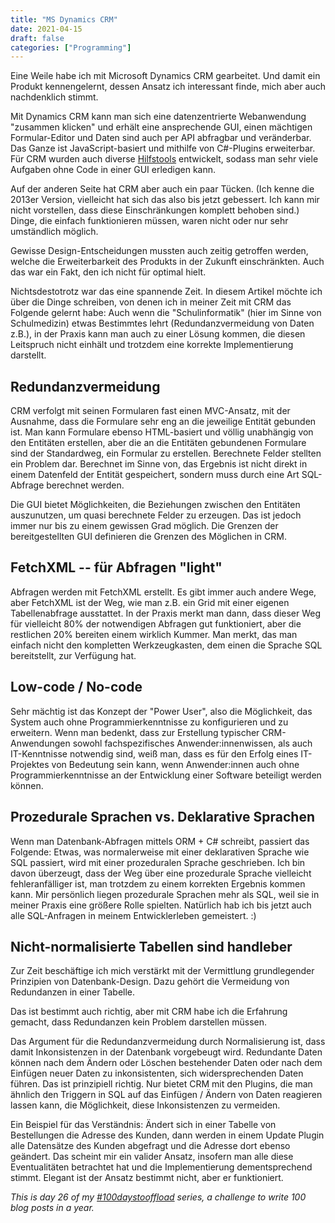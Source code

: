```yaml
---
title: "MS Dynamics CRM"
date: 2021-04-15
draft: false
categories: ["Programming"]
---
```


Eine Weile habe ich mit Microsoft Dynamics CRM gearbeitet. Und damit ein Produkt kennengelernt, dessen Ansatz ich interessant finde, mich aber auch nachdenklich stimmt.

Mit Dynamics CRM kann man sich eine datenzentrierte Webanwendung "zusammen klicken" und erhält eine ansprechende GUI, einen mächtigen Formular-Editor und Daten sind auch per API abfragbar und veränderbar. Das Ganze ist JavaScript-basiert und mithilfe von C#-Plugins erweiterbar. Für CRM wurden auch diverse [Hilfstools](https://www.xrmtoolbox.com/) entwickelt, sodass man sehr viele Aufgaben ohne Code in einer GUI erledigen kann.

Auf der anderen Seite hat CRM aber auch ein paar Tücken. (Ich kenne die 2013er Version, vielleicht hat sich das also bis jetzt gebessert. Ich kann mir nicht vorstellen, dass diese Einschränkungen komplett behoben sind.) Dinge, die einfach funktionieren müssen, waren nicht oder nur sehr umständlich möglich.

Gewisse Design-Entscheidungen mussten auch zeitig getroffen werden, welche die Erweiterbarkeit des Produkts in der Zukunft einschränkten. Auch das war ein Fakt, den ich nicht für optimal hielt.

Nichtsdestotrotz war das eine spannende Zeit. In diesem Artikel möchte ich über die Dinge schreiben, von denen ich in meiner Zeit mit CRM das Folgende gelernt habe: Auch wenn die "Schulinformatik" (hier im Sinne von Schulmedizin) etwas Bestimmtes lehrt (Redundanzvermeidung von Daten z.B.), in der Praxis kann man auch zu einer Lösung kommen, die diesen Leitspruch nicht einhält und trotzdem eine korrekte Implementierung darstellt.

## Redundanzvermeidung

CRM verfolgt mit seinen Formularen fast einen MVC-Ansatz, mit der Ausnahme, dass die Formulare sehr eng an die jeweilige Entität gebunden ist. Man kann Formulare ebenso HTML-basiert und völlig unabhängig von den Entitäten erstellen, aber die an die Entitäten gebundenen Formulare sind der Standardweg, ein Formular zu erstellen. Berechnete Felder stellten ein Problem dar. Berechnet im Sinne von, das Ergebnis ist nicht direkt in einem Datenfeld der Entität gespeichert, sondern muss durch eine Art SQL-Abfrage berechnet werden.

Die GUI bietet Möglichkeiten, die Beziehungen zwischen den Entitäten auszunutzen, um quasi berechnete Felder zu erzeugen. Das ist jedoch immer nur bis zu einem gewissen Grad möglich. Die Grenzen der bereitgestellten GUI definieren die Grenzen des Möglichen in CRM.

## FetchXML -- für Abfragen "light"
Abfragen werden mit FetchXML erstellt. Es gibt immer auch andere Wege, aber FetchXML ist der Weg, wie man z.B. ein Grid mit einer eigenen Tabellenabfrage ausstattet. In der Praxis merkt man dann, dass dieser Weg für vielleicht 80% der notwendigen Abfragen gut funktioniert, aber die restlichen 20% bereiten einem wirklich Kummer. Man merkt, das man einfach nicht den kompletten Werkzeugkasten, dem einen die Sprache SQL bereitstellt, zur Verfügung hat.

## Low-code / No-code

Sehr mächtig ist das Konzept der "Power User", also die Möglichkeit, das System auch ohne Programmierkenntnisse zu konfigurieren und zu erweitern. Wenn man bedenkt, dass zur Erstellung typischer CRM-Anwendungen sowohl fachspezifisches Anwender:innenwissen, als auch IT-Kenntnisse notwendig sind, weiß man, dass es für den Erfolg eines IT-Projektes von Bedeutung sein kann, wenn Anwender:innen auch ohne Programmierkenntnisse an der Entwicklung einer Software beteiligt werden können.

## Prozedurale Sprachen vs. Deklarative Sprachen

Wenn man Datenbank-Abfragen mittels ORM + C# schreibt, passiert das Folgende:
Etwas, was normalerweise mit einer deklarativen Sprache wie SQL passiert, wird mit einer prozeduralen Sprache geschrieben. Ich bin davon überzeugt, dass der Weg über eine prozedurale Sprache vielleicht fehleranfälliger ist, man trotzdem zu einem korrekten Ergebnis kommen kann. Mir persönlich liegen prozedurale Sprachen mehr als SQL, weil sie in meiner Praxis eine größere Rolle spielten. Natürlich hab ich bis jetzt auch alle SQL-Anfragen in meinem Entwicklerleben gemeistert. :)

## Nicht-normalisierte Tabellen sind handleber

Zur Zeit beschäftige ich mich verstärkt mit der Vermittlung grundlegender Prinzipien von Datenbank-Design. Dazu gehört die Vermeidung von Redundanzen in einer Tabelle.

Das ist bestimmt auch richtig, aber mit CRM habe ich die Erfahrung gemacht, dass Redundanzen kein Problem darstellen müssen.

Das Argument für die Redundanzvermeidung durch Normalisierung ist, dass damit Inkonsistenzen in der Datenbank vorgebeugt wird. Redundante Daten können nach dem Ändern oder Löschen bestehender Daten oder nach dem Einfügen neuer Daten zu inkonsistenten, sich widersprechenden Daten führen. Das ist prinzipiell richtig. Nur bietet CRM mit den Plugins, die man ähnlich den Triggern in SQL auf das Einfügen / Ändern von Daten reagieren lassen kann, die Möglichkeit, diese Inkonsistenzen zu vermeiden.

Ein Beispiel für das Verständnis: Ändert sich in einer Tabelle von Bestellungen die Adresse des Kunden, dann werden in einem Update Plugin alle Datensätze des Kunden abgefragt und die Adresse dort ebenso geändert. Das scheint mir ein valider Ansatz, insofern man alle diese Eventualitäten betrachtet hat und die Implementierung dementsprechend stimmt. Elegant ist der Ansatz bestimmt nicht, aber er funktioniert.

_This is day 26 of my [#100daystooffload](https://100daystooffload.com/) series, a challenge to write 100 blog posts in a year._